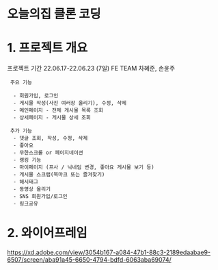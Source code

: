 # 오늘의집 클론 코딩

# 1. 프로젝트 개요

프로젝트 기간 22.06.17-22.06.23 (7일)
FE TEAM 차혜준, 손윤주

     주요 기능

      - 회원가입, 로그인
      - 게시물 작성(사진 여러장 올리기), 수정, 삭제
      - 메인페이지 - 전체 게시물 목록 조회
      - 상세페이지 - 게시물 상세 조회

     추가 기능
      - 댓글 조회, 작성, 수정, 삭제
      - 좋아요
      - 무한스크롤 or 페이지네이션
      - 랭킹 기능
      - 마이페이지 (프사 / 닉네임 변경, 좋아요 게시물 보기 등)
      - 게시물 스크랩(북마크 또는 즐겨찾기)
      - 해시태그
      - 동영상 올리기
      - SNS 회원가입/로그인
      - 링크공유


# 2. 와이어프레임

https://xd.adobe.com/view/3054b167-a084-47b1-88c3-2189edaabae9-6507/screen/aba91a45-6650-4794-bdfd-6063aba69074/





